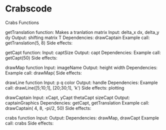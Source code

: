 # Crabscode

Crabs Functions 

getTranslation function: Makes a tranlation matrix 
    Input: delta_x dx, delta_y dy
    Output: shifting matrix T
    Dependencies: drawCaptain
    Example call: getTranslation(5, 8)
    Side effects:  

getCapt function:
    Input: captSize
    Output: capt
    Dependencies: 
    Example call: getCapt(50)
    Side effects:

drawMap function
    Input: imageName
    Output: height width
    Dependencies: 
    Example call: drawMap(
    Side effects:

drawLine function
    Input: p q color 
    Output: handle
    Dependencies: 
    Example call: drawLine([5;10;1], [20;30;1], 'k')
    Side effects: plotting

drawCaptain
    Input: xCapt, yCapt thetaCapt sizeCapt
    Output: captainGraphics 
    Dependencies: getCapt, getTranslation
    Example call: drawCaptain( 4, 8, -pi/2, 50)
    Side effects:

crabs function
    Input:
    Output: 
    Dependencies: drawMap, drawCapt
    Example call: crabs
    Side effects:
